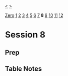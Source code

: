 [<](./Session7.md) [>](./Session9.md)

[Zero](./Session0.md) [1](./Session1.md) [2](./Session2.md) [3](./Session3.md) [4](./Session4.md) [5](./Session5.md) [6](./Session6.md) [7](./Session7.md) **8** [9](./Session9.md) [10](./Session10.md) [11](./Session11.md) [12](./Session12.md)

# Session 8

## Prep

## Table Notes
